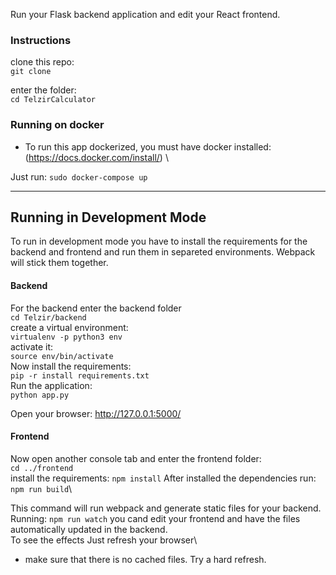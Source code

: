 Run your Flask backend application and edit your React frontend.

### Instructions

clone this repo:\
 `git clone`

enter the folder:\
 `cd TelzirCalculator`

### Running on docker

- To run this app dockerized, you must have docker installed: (https://docs.docker.com/install/) \

Just run:
`sudo docker-compose up`

---

## Running in Development Mode

To run in development mode you have to install the requirements for the backend and frontend and run them in separeted environments. Webpack will stick them together.

#### Backend

For the backend enter the backend folder\
`cd Telzir/backend`\
create a virtual environment:\
`virtualenv -p python3 env`\
activate it:\
`source env/bin/activate`\
Now install the requirements:\
`pip -r install requirements.txt`\
Run the application:\
`python app.py`

Open your browser:
http://127.0.0.1:5000/

#### Frontend

Now open another console tab and enter the frontend folder:\
`cd ../frontend`\
install the requirements:
`npm install`
After installed the dependencies run:\
`npm run build`\

This command will run webpack and generate static files for your backend.\
Running:
`npm run watch` you cand edit your frontend and have the files automatically updated in the backend.\
To see the effects Just refresh your browser\

- make sure that there is no cached files. Try a hard refresh.
